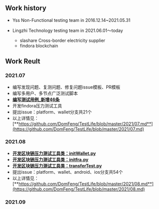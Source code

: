 ## Work history
* Yss Non-Functional testing team in 2016.12.14~2021.05.31


* Lingzhi Technology testing team in 2021.06.01～today
    * slashare Cross-border electricity supplier 
    * findora blockchain 


## Work Reult
### 2021.07
* 编写发现问题、复测问题、修复问题issue模板、PR模板
* 编写多用户、多节点广泛测试脚本
* [**编写测试用例_新增46条**](https://docs.google.com/spreadsheets/d/1RymaY9zRvt37ZRlWx1SF8dDiLXYrYB8_HgNPTed8O_s/edit?usp=sharing)
* 开发findora压力测试工具
* 提出issue：platform、wallet分支共21个
* 以上详情见：[**https://github.com/DomFeng/TestLife/blob/master/2021/07.md**](https://github.com/DomFeng/TestLife/blob/master/2021/07.md)

### 2021.08
* [**开发区块链压力测试工具类：initWallet.py**](https://github.com/DomFeng/testnet/blob/main/performenceTest/initWallet.py)
* [**开发区块链压力测试工具类：initfra.py**](https://github.com/DomFeng/testnet/blob/main/performenceTest/initfra.py)
* [**开发区块链压力测试工具类：transferTest.py**](https://github.com/DomFeng/testnet/blob/main/performenceTest/transferTest.py)
* 提出issue：platform、wallet、android、ios分支共54个
* 以上详情见：[**https://github.com/DomFeng/TestLife/blob/master/2021/08.md**](https://github.com/DomFeng/TestLife/blob/master/2021/08.md)

### 2021.09
